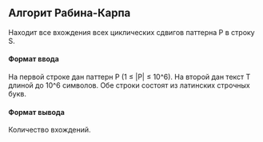 ## Алгорит Рабина-Карпа
Находит все вхождения всех циклических сдвигов паттерна P в строку S.

#### Формат ввода
На первой строке дан паттерн P (1 ≤ |P| ≤ 10^6). На второй дан текст T длиной до 10^6 символов. Обе строки состоят из латинских строчных букв.

#### Формат вывода
Количество вхождений.
